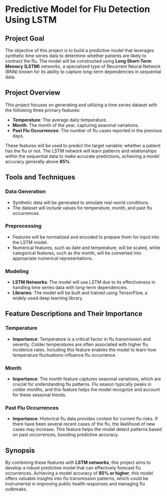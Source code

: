 # Predictive Model for Flu Detection Using LSTM

## Project Goal
The objective of this project is to build a predictive model that leverages synthetic time series data to determine whether patients are likely to contract the flu. The model will be constructed using **Long Short-Term Memory (LSTM)** networks, a specialized type of Recurrent Neural Network (RNN) known for its ability to capture long-term dependencies in sequential data.

## Project Overview
This project focuses on generating and utilizing a time series dataset with the following three primary features:

- **Temperature**: The average daily temperature.
- **Month**: The month of the year, capturing seasonal variations.
- **Past Flu Occurrences**: The number of flu cases reported in the previous days.

These features will be used to predict the target variable: whether a patient has the flu or not. The LSTM network will learn patterns and relationships within the sequential data to make accurate predictions, achieving a model accuracy generally above **85%**.

## Tools and Techniques

### Data Generation
- Synthetic data will be generated to simulate real-world conditions.
- The dataset will include values for temperature, month, and past flu occurrences.

### Preprocessing
- Features will be normalized and encoded to prepare them for input into the LSTM model.
- Numerical features, such as date and temperature, will be scaled, while categorical features, such as the month, will be converted into appropriate numerical representations.

### Modeling
- **LSTM Networks**: The model will use LSTM due to its effectiveness in handling time series data with long-term dependencies.
- **Libraries**: The model will be built and trained using TensorFlow, a widely-used deep learning library.

## Feature Descriptions and Their Importance

### Temperature
- **Importance**: Temperature is a critical factor in flu transmission and severity. Colder temperatures are often associated with higher flu incidence rates. Including this feature enables the model to learn how temperature fluctuations influence flu occurrence.

### Month
- **Importance**: The month feature captures seasonal variations, which are crucial for understanding flu patterns. Flu season typically peaks in colder months, and this feature helps the model recognize and account for these seasonal trends.

### Past Flu Occurrences
- **Importance**: Historical flu data provides context for current flu risks. If there have been several recent cases of the flu, the likelihood of new cases may increase. This feature helps the model detect patterns based on past occurrences, boosting predictive accuracy.

## Synopsis
By combining these features with **LSTM networks**, this project aims to develop a robust predictive model that can effectively forecast flu occurrences. Achieving a model accuracy of **85% or higher**, this model offers valuable insights into flu transmission patterns, which could be instrumental in improving public health responses and managing flu outbreaks.

